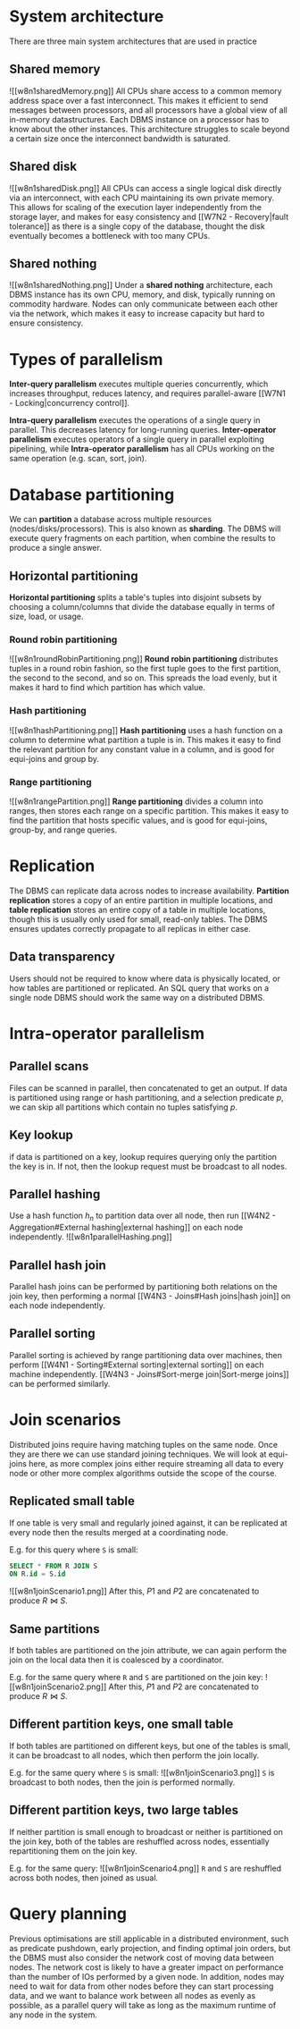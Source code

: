 # System architecture
There are three main system architectures that are used in practice
## Shared memory
![[w8n1sharedMemory.png]]
All CPUs share access to a common memory address space over a fast interconnect. This makes it efficient to send messages between processors, and all processors have a global view of all in-memory datastructures. Each DBMS instance on a processor has to know about the other instances. This architecture struggles to scale beyond a certain size once the interconnect bandwidth is saturated.
## Shared disk
![[w8n1sharedDisk.png]]
All CPUs can access a single logical disk directly via an interconnect, with each CPU maintaining its own private memory. This allows for scaling of the execution layer independently from the storage layer, and makes for easy consistency and [[W7N2 - Recovery|fault tolerance]] as there is a single copy of the database, thought the disk eventually becomes a bottleneck with too many CPUs.
## Shared nothing
![[w8n1sharedNothing.png]]
Under a **shared nothing** architecture, each DBMS instance has its own CPU, memory, and disk, typically running on commodity hardware. Nodes can only communicate between each other via the network, which makes it easy to increase capacity but hard to ensure consistency.
# Types of parallelism
**Inter-query parallelism** executes multiple queries concurrently, which increases throughput, reduces latency, and requires parallel-aware [[W7N1 - Locking|concurrency control]].

**Intra-query parallelism** executes the operations of a single query in parallel. This decreases latency for long-running queries. **Inter-operator parallelism** executes operators of a single query in parallel exploiting pipelining, while **Intra-operator parallelism** has all CPUs working on the same operation (e.g. scan, sort, join).
# Database partitioning
We can **partition** a database across multiple resources (nodes/disks/processors). This is also known as **sharding**. The DBMS will execute query fragments on each partition, when combine the results to produce a single answer.
## Horizontal partitioning
**Horizontal partitioning** splits a table's tuples into disjoint subsets by choosing a column/columns that divide the database equally in terms of size, load, or usage.
### Round robin partitioning
![[w8n1roundRobinPartitioning.png]]
**Round robin partitioning** distributes tuples in a round robin fashion, so the first tuple goes to the first partition, the second to the second, and so on. This spreads the load evenly, but it makes it hard to find which partition has which value.
### Hash partitioning
![[w8n1hashPartitioning.png]]
**Hash partitioning** uses a hash function on a column to determine what partition a tuple is in. This makes it easy to find the relevant partition for any constant value in a column, and is good for equi-joins and group by.
### Range partitioning
![[w8n1rangePartition.png]]
**Range partitioning** divides a column into ranges, then stores each range on a specific partition. This makes it easy to find the partition that hosts specific values, and is good for equi-joins, group-by, and range queries.
# Replication
The DBMS can replicate data across nodes to increase availability. **Partition replication** stores a copy of an entire partition in multiple locations, and **table replication** stores an entire copy of a table in multiple locations, though this is usually only used for small, read-only tables. The DBMS ensures updates correctly propagate to all replicas in either case.
## Data transparency
Users should not be required to know where data is physically located, or how tables are partitioned or replicated. An SQL query that works on a single node DBMS should work the same way on a distributed DBMS.
# Intra-operator parallelism
## Parallel scans
Files can be scanned in parallel, then concatenated to get an output. If data is partitioned using range or hash partitioning, and a selection predicate $p$, we can skip all partitions which contain no tuples satisfying $p$.
## Key lookup
if data is partitioned on a key, lookup requires querying only the partition the key is in. If not, then the lookup request must be broadcast to all nodes.
## Parallel hashing
Use a hash function $h_n$ to partition data over all node, then run [[W4N2 - Aggregation#External hashing|external hashing]] on each node independently.
![[w8n1parallelHashing.png]]
## Parallel hash join
Parallel hash joins can be performed by partitioning both relations on the join key, then performing a normal [[W4N3 - Joins#Hash joins|hash join]] on each node independently.
## Parallel sorting
Parallel sorting is achieved by range partitioning data over machines, then perform [[W4N1 - Sorting#External sorting|external sorting]] on each machine independently. [[W4N3 - Joins#Sort-merge join|Sort-merge joins]] can be performed similarly.
# Join scenarios
Distributed joins require having matching tuples on the same node. Once they are there we can use standard joining techniques. We will look at equi-joins here, as more complex joins either require streaming all data to every node or other more complex algorithms outside the scope of the course.
## Replicated small table
If one table is very small and regularly joined against, it can be replicated at every node then the results merged at a coordinating node.

E.g. for this query where `S` is small:
```sql
SELECT * FROM R JOIN S
ON R.id = S.id
```
![[w8n1joinScenario1.png]]
After this, $P1$ and $P2$ are concatenated to produce $R\bowtie S$.
## Same partitions
If both tables are partitioned on the join attribute, we can again perform the join on the local data then it is coalesced by a coordinator.

E.g. for the same query where `R` and `S` are partitioned on the join key:
![[w8n1joinScenario2.png]]
After this, $P1$ and $P2$ are concatenated to produce $R\bowtie S$.
## Different partition keys, one small table
If both tables are partitioned on different keys, but one of the tables is small, it can be broadcast to all nodes, which then perform the join locally.

E.g. for the same query where `S` is small:
![[w8n1joinScenario3.png]]
`S` is broadcast to both nodes, then the join is performed normally.
## Different partition keys, two large tables
If neither partition is small enough to broadcast or neither is partitioned on the join key, both of the tables are reshuffled across nodes, essentially repartitioning them on the join key.

E.g. for the same query:
![[w8n1joinScenario4.png]]
`R` and `S` are reshuffled across both nodes, then joined as usual.
# Query planning
Previous optimisations are still applicable in a distributed environment, such as predicate pushdown, early projection, and finding optimal join orders, but the DBMS must also consider the network cost of moving data between nodes. The network cost is likely to have a greater impact on performance than the number of IOs performed by a given node. In addition, nodes may need to wait for data from other nodes before they can start processing data, and we want to balance work between all nodes as evenly as possible, as a parallel query will take as long as the maximum runtime of any node in the system.
